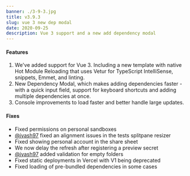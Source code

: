 ```yaml
---
banner: ./3-9-3.jpg
title: v3.9.3
slug: vue 3 new dep modal
date: 2020-09-25
description: Vue 3 support and a new add dependency modal
---
```


#### Features

1. We've added support for Vue 3. Including a new template with native Hot
   Module Reloading that uses Vetur for TypeScript IntelliSense, snippets,
   Emmet, and linting.
2. New Dependency Modal, which makes adding dependencies faster - with a quick
   input field, support for keyboard shortcuts and adding multiple dependencies
   at once.
3. Console improvements to load faster and better handle large updates.

#### Fixes

- Fixed permissions on personal sandboxes
- [@jyash97](https://github.com/codesandbox/codesandbox-client/pull/4889) fixed
  an alignment issues in the tests splitpane resizer
- Fixed showing personal account in the share sheet
- We now delay the refresh after registering a preview secret
- [@jyash97](https://github.com/codesandbox/codesandbox-client/pull/4860) added
  validation for empty folders
- Fixed static deployments in Vercel with V1 being deprecated
- Fixed loading of pre-bundled dependencies in some cases
